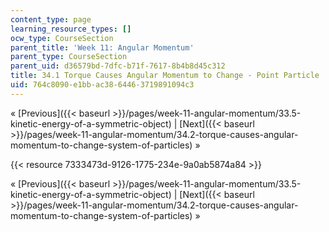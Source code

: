 ```yaml
---
content_type: page
learning_resource_types: []
ocw_type: CourseSection
parent_title: 'Week 11: Angular Momentum'
parent_type: CourseSection
parent_uid: d36579bd-7dfc-b71f-7617-8b4b8d45c312
title: 34.1 Torque Causes Angular Momentum to Change - Point Particle
uid: 764c8090-e1bb-ac38-6446-3719891094c3
---
```


« [Previous]({{< baseurl >}}/pages/week-11-angular-momentum/33.5-kinetic-energy-of-a-symmetric-object) | [Next]({{< baseurl >}}/pages/week-11-angular-momentum/34.2-torque-causes-angular-momentum-to-change-system-of-particles) »

{{< resource 7333473d-9126-1775-234e-9a0ab5874a84 >}}

« [Previous]({{< baseurl >}}/pages/week-11-angular-momentum/33.5-kinetic-energy-of-a-symmetric-object) | [Next]({{< baseurl >}}/pages/week-11-angular-momentum/34.2-torque-causes-angular-momentum-to-change-system-of-particles) »